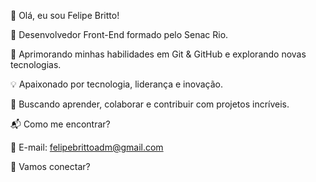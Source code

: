 👋 Olá, eu sou Felipe Britto!

🚀 Desenvolvedor Front-End formado pelo Senac Rio.

🎯 Aprimorando minhas habilidades em Git & GitHub e explorando novas tecnologias.

💡 Apaixonado por tecnologia, liderança e inovação.

🔗 Buscando aprender, colaborar e contribuir com projetos incríveis.

📬 Como me encontrar?

📩 E-mail: felipebrittoadm@gmail.com

💬 Vamos conectar?

<!---
felipebrittofc/felipebrittofc is a ✨ special ✨ repository because its `README.md` (this file) appears on your GitHub profile.
You can click the Preview link to take a look at your changes.
--->
